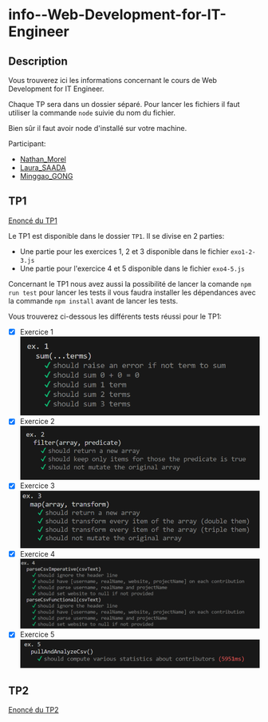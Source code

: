 # info--Web-Development-for-IT-Engineer

## Description

Vous trouverez ici les informations concernant le cours de Web Development for IT Engineer.

Chaque TP sera dans un dossier séparé.
Pour lancer les fichiers il faut utiliser la commande `node` suivie du nom du fichier.

Bien sûr il faut avoir node d'installé sur votre machine.

Participant:

- [Nathan_Morel]()
- [Laura_SAADA]()
- [Minggao_GONG]()

## TP1

[Enoncé du TP1](https://thomas-veillard.fr/front-end-web-development/languages/javascript-practical-activity-n1/)

Le TP1 est disponible dans le dossier `TP1`.
Il se divise en 2 parties:

- Une partie pour les exercices 1, 2 et 3 disponible dans le fichier `exo1-2-3.js`
- Une partie pour l'exercice 4 et 5 disponible dans le fichier `exo4-5.js`

Concernant le TP1 nous avez aussi la possibilité de lancer la comande `npm run test` pour lancer les tests il vous faudra installer les dépendances avec la commande `npm install` avant de lancer les tests.

Vous trouverez ci-dessous les différents tests réussi pour le TP1:

- [x] Exercice 1
      ![Alt text](Lab1/img/image-1.png)
- [x] Exercice 2
      ![Alt text](Lab1/img/image-2.png)
- [x] Exercice 3
      ![Alt text](Lab1/img/image-3.png)
- [x] Exercice 4
      ![Alt text](Lab1/img/image-4.png)
- [x] Exercice 5
      ![Alt text](Lab1/img/image-5.png)

## TP2

[Enoncé du TP2](https://thomas-veillard.fr/front-end-web-development/languages/javascript-practical-activity-n2/)
